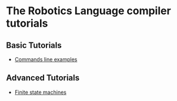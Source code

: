 # The Robotics Language compiler tutorials

## Basic Tutorials

- [Commands line examples](CommandLineExamples/README.md)

## Advanced Tutorials

- [Finite state machines](FiniteStateMachine/README.md)
